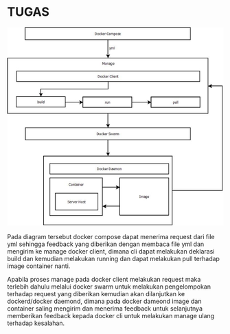 # TUGAS


![](img/tugas.png)


Pada diagram tersebut docker compose dapat menerima request dari file yml sehingga feedback yang diberikan dengan membaca file yml dan mengirim ke manage docker client, dimana cli dapat melakukan deklarasi build dan kemudian melakukan running dan dapat melakukan pull terhadap image container nanti.

Apabila proses manage pada docker client melakukan request maka terlebih dahulu melalui docker swarm untuk melakukan pengelompokan terhadap request yang diberikan kemudian akan dilanjutkan ke dockerd/docker daemond, dimana pada docker dameond image dan container saling mengirim dan menerima feedback untuk selanjutnya memberikan feedback kepada docker cli untuk melakukan manage ulang terhadap kesalahan.